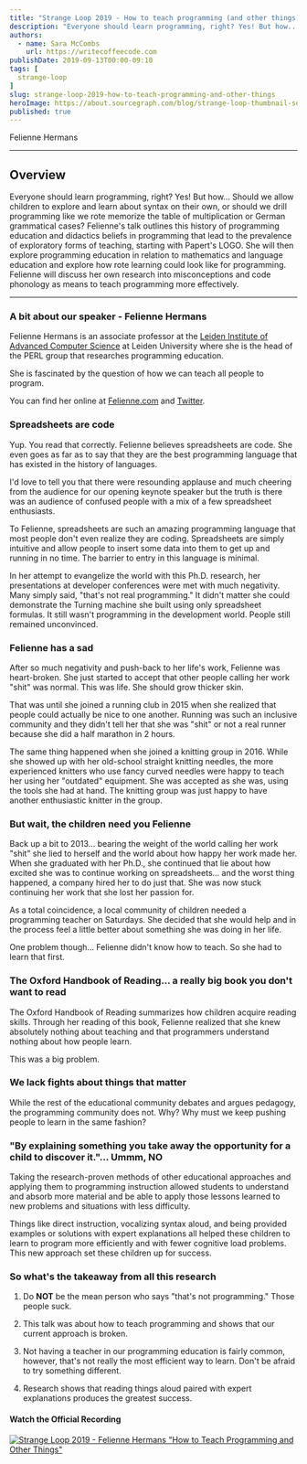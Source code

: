 ```yaml
---
title: "Strange Loop 2019 - How to teach programming (and other things)?"
description: "Everyone should learn programming, right? Yes! But how... Should we allow children to explore and learn about syntax on their own, or should we drill programming like we rote memorize the table of multiplication or German grammatical cases? Felienne's talk outlines this history of programming education and didactics beliefs in programming that lead to the prevalence of exploratory forms of teaching, starting with Papert's LOGO. She will then explore programming education in relation to mathematics and language education and explore how rote learning could look like for programming. Felienne will discuss her own research into misconceptions and code phonology as means to teach programming more effectively."
authors:
  - name: Sara McCombs
    url: https://writecoffeecode.com
publishDate: 2019-09-13T00:00-09:10
tags: [
  strange-loop
]
slug: strange-loop-2019-how-to-teach-programming-and-other-things
heroImage: https://about.sourcegraph.com/blog/strange-loop-thumbnail-square-v2.jpg
published: true
---
```


<div className="container p-0 liveblog-presenters d-flex w-100 text-center">
  <div className="row m-0 w-100">
      <p className=" mr-12 m-0 w-100">
        <span className="liveblog-presenters__name">Felienne Hermans</span>
        <a href="https://twitter.com/Felienne" target="_blank" title="Twitter"><i className="fa fa-twitter pr-2"></i></a>
        <a href="https://github.com/Felienne" target="_blank" title="GitHub"><i className="fa fa-github pr-2"></i></a>
        <a href="http://felienne.com" target="_blank" title="Speaker's site"><i className="fa fa-globe pr-2"></i></a>
      </p>
  </div>
</div>

---

## Overview

Everyone should learn programming, right? Yes! But how... Should we allow children to explore and learn about syntax on their own, or should we drill programming like we rote memorize the table of multiplication or German grammatical cases? Felienne's talk outlines this history of programming education and didactics beliefs in programming that lead to the prevalence of exploratory forms of teaching, starting with Papert's LOGO. She will then explore programming education in relation to mathematics and language education and explore how rote learning could look like for programming. Felienne will discuss her own research into misconceptions and code phonology as means to teach programming more effectively.

---

### A bit about our speaker - Felienne Hermans

Felienne Hermans is an associate professor at the [Leiden Institute of Advanced Computer Science](http://liacs.leidenuniv.nl/) at Leiden University where she is the head of the PERL group that researches programming education.

She is fascinated by the question of how we can teach all people to program.

You can find her online at [Felienne.com](http://felienne.com) and [Twitter](http://twitter.com/felienne).

### Spreadsheets are code

Yup. You read that correctly. Felienne believes spreadsheets are code. She even goes as far as to say that they are the best programming language that has existed in the history of languages.

I'd love to tell you that there were resounding applause and much cheering from the audience for our opening keynote speaker but the truth is there was an audience of confused people with a mix of a few spreadsheet enthusiasts.

To Felienne, spreadsheets are such an amazing programming language that most people don't even realize they are coding. Spreadsheets are simply intuitive and allow people to insert some data into them to get up and running in no time. The barrier to entry in this language is minimal.

In her attempt to evangelize the world with this Ph.D. research, her presentations at developer conferences were met with much negativity. Many simply said, "that's not real programming." It didn't matter she could demonstrate the Turning machine she built using only spreadsheet formulas. It still wasn't programming in the development world. People still remained unconvinced.

### Felienne has a sad

After so much negativity and push-back to her life's work, Felienne was heart-broken. She just started to accept that other people calling her work "shit" was normal. This was life. She should grow thicker skin.

That was until she joined a running club in 2015 when she realized that people could actually be nice to one another. Running was such an inclusive community and they didn't tell her that she was "shit" or not a real runner because she did a half marathon in 2 hours.

The same thing happened when she joined a knitting group in 2016. While she showed up with her old-school straight knitting needles, the more experienced knitters who use fancy curved needles were happy to teach her using her "outdated" equipment. She was accepted as she was, using the tools she had at hand. The knitting group was just happy to have another enthusiastic knitter in the group.

### But wait, the children need you Felienne

Back up a bit to 2013... bearing the weight of the world calling her work "shit" she lied to herself and the world about how happy her work made her. When she graduated with her Ph.D., she continued that lie about how excited she was to continue working on spreadsheets... and the worst thing happened, a company hired her to do just that. She was now stuck continuing her work that she lost her passion for.

As a total coincidence, a local community of children needed a programming teacher on Saturdays. She decided that she would help and in the process feel a little better about something she was doing in her life.

One problem though... Felienne didn't know how to teach. So she had to learn that first.

### The Oxford Handbook of Reading... a really big book you don't want to read

The Oxford Handbook of Reading summarizes how children acquire reading skills. Through her reading of this book, Felienne realized that she knew absolutely nothing about teaching and that programmers understand nothing about how people learn.

This was a big problem.

### We lack fights about things that matter

While the rest of the educational community debates and argues pedagogy, the programming community does not. Why? Why must we keep pushing people to learn in the same fashion?

### "By explaining something you take away the opportunity for a child to discover it."... Ummm, NO

Taking the research-proven methods of other educational approaches and applying them to programming instruction allowed students to understand and absorb more material and be able to apply those lessons learned to new problems and situations with less difficulty.

Things like direct instruction, vocalizing syntax aloud, and being provided examples or solutions with expert explanations all helped these children to learn to program more efficiently and with fewer cognitive load problems. This new approach set these children up for success.

### So what's the takeaway from all this research

1. Do **NOT** be the mean person who says "that's not programming." Those people suck.

2. This talk was about how to teach programming and shows that our current approach is broken.

3. Not having a teacher in our programming education is fairly common, however, that's not really the most efficient way to learn. Don't be afraid to try something different.

4. Research shows that reading things aloud paired with expert explanations produces the greatest success.

#### Watch the Official Recording

[![Strange Loop 2019 - Felienne Hermans "How to Teach Programming and Other Things"](/blog/strange-loop-2019/how-to-teach-programming.png)](https://youtu.be/g1ib43q3uXQ)
